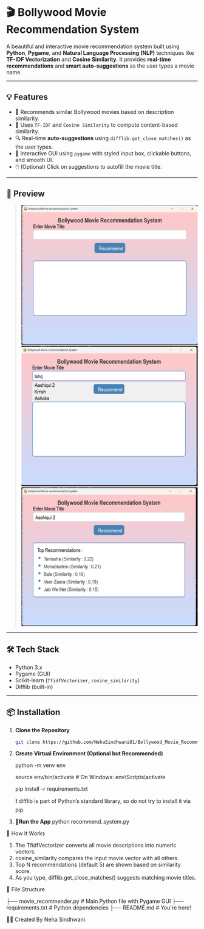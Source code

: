 # 🎬 Bollywood Movie Recommendation System

A beautiful and interactive movie recommendation system built using **Python**, **Pygame**, and **Natural Language Processing (NLP)** techniques like **TF-IDF Vectorization** and **Cosine Similarity**. It provides **real-time recommendations** and **smart auto-suggestions** as the user types a movie name.

---

## 💡 Features

- 🎥 Recommends similar Bollywood movies based on description similarity.
- 🧠 Uses `TF-IDF` and `Cosine Similarity` to compute content-based similarity.
- 🔍 Real-time **auto-suggestions** using `difflib.get_close_matches()` as the user types.
- 🎨 Interactive GUI using `pygame` with styled input box, clickable buttons, and smooth UI.
- 🖱️ (Optional) Click on suggestions to autofill the movie title.

---

## 📸 Preview

> ![Screenshot 1](screenshots/ui.png)
> ![Screenshot 1](screenshots/auto_suggestions.png)
> ![Screenshot 1](screenshots/recommendations.png)

---

## 🛠️ Tech Stack

- Python 3.x
- Pygame (GUI)
- Scikit-learn (`TfidfVectorizer`, `cosine_similarity`)
- Difflib (built-in)

---

## 📦 Installation

1. **Clone the Repository**
   ```bash
   git clone https://github.com/NehaSindhwani01/Bollywood_Movie_Recommendation_System.git

2. **Create Virtual Environment (Optional but Recommended)**

    python -m venv env
   
    source env/bin/activate  # On Windows: env\Scripts\activate
   
    pip install -r requirements.txt
   
    ❗ difflib is part of Python’s standard library, so do not try to install it via pip.

4. **🚀Run the App**
    python recommend_system.py


🧠 How It Works
1. The TfidfVectorizer converts all movie descriptions into numeric vectors.
2. cosine_similarity compares the input movie vector with all others.
3. Top N recommendations (default 5) are shown based on similarity score.
4. As you type, difflib.get_close_matches() suggests matching movie titles.

📂 File Structure

├── movie_recommender.py       # Main Python file with Pygame GUI
├── requirements.txt           # Python dependencies
├── README.md                  # You're here!


🙋‍♀️ Created By
Neha Sindhwani
